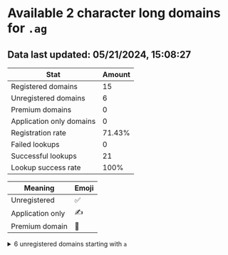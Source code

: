 # Available 2 character long domains for `.ag`

## Data last updated: 05/21/2024, 15:08:27

|Stat|Amount|
|--|--|
|Registered domains|15|
|Unregistered domains|6|
|Premium domains|0|
|Application only domains|0|
|Registration rate|71.43%|
|Failed lookups|0|
|Successful lookups|21|
|Lookup success rate|100%|


|Meaning|Emoji|
|--|--|
|Unregistered|:white_check_mark:|
|Application only|:writing_hand:|
|Premium domain|:gem:|

<details>
<summary>6 unregistered domains starting with <bold><code>a</code></bold></summary>

|Type|Domain|
|--|--|
|:white_check_mark:|`aa.ag`|
|:white_check_mark:|`ae.ag`|
|:white_check_mark:|`ai.ag`|
|:white_check_mark:|`aj.ag`|
|:white_check_mark:|`am.ag`|
|:white_check_mark:|`au.ag`|
</details>
